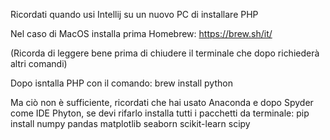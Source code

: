Ricordati quando usi Intellij su un nuovo PC di installare PHP

Nel caso di MacOS installa prima Homebrew: https://brew.sh/it/

(Ricorda di leggere bene prima di chiudere il terminale che dopo richiederà altri comandi)

Dopo isntalla PHP con il comando: brew install python

Ma ciò non è sufficiente, ricordati che hai usato Anaconda e dopo Spyder come IDE Phyton, se devi rifarlo installa tutti i pacchetti da terminale: pip install numpy pandas matplotlib seaborn scikit-learn scipy

